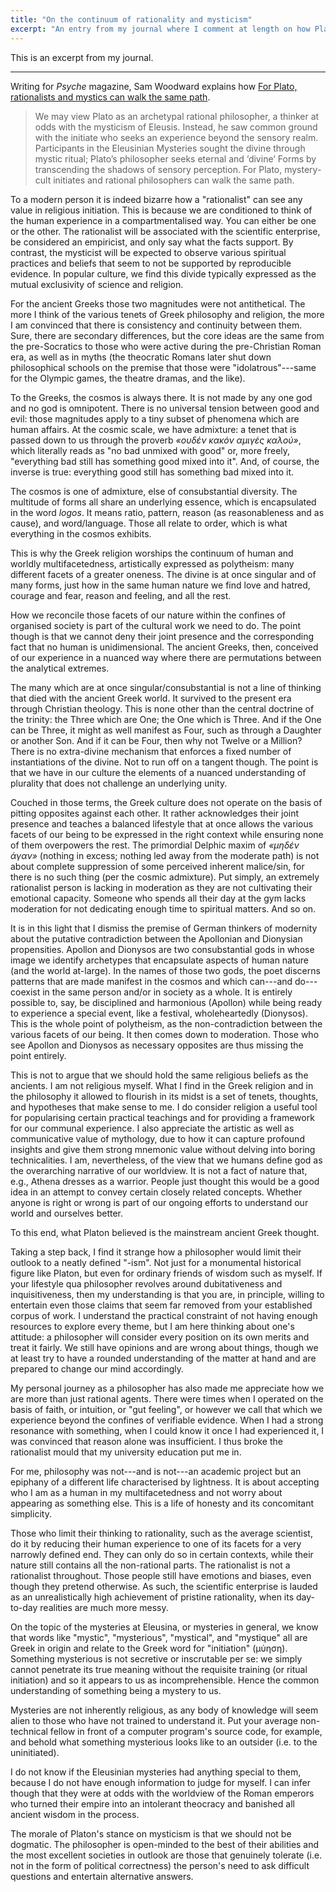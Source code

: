 ```yaml
---
title: "On the continuum of rationality and mysticism"
excerpt: "An entry from my journal where I comment at length on how Platon and the ancient Greeks saw continuity between reason and mysticism."
---
```


This is an excerpt from my journal.

* * *

Writing for _Psyche_ magazine, Sam Woodward explains how [For Plato,
rationalists and mystics can walk the same path](https://psyche.co/ideas/for-plato-rationalists-and-mystics-can-walk-the-same-path?utm_source=rss-feed).

> We may view Plato as an archetypal rational philosopher, a thinker
> at odds with the mysticism of Eleusis. Instead, he saw common ground
> with the initiate who seeks an experience beyond the sensory realm.
> Participants in the Eleusinian Mysteries sought the divine through
> mystic ritual; Plato’s philosopher seeks eternal and ‘divine’ Forms
> by transcending the shadows of sensory perception. For Plato,
> mystery-cult initiates and rational philosophers can walk the same
> path.

To a modern person it is indeed bizarre how a "rationalist" can see
any value in religious initiation. This is because we are conditioned
to think of the human experience in a compartmentalised way. You can
either be one or the other. The rationalist will be associated with
the scientific enterprise, be considered an empiricist, and only say
what the facts support. By contrast, the mysticist will be expected to
observe various spiritual practices and beliefs that seem to not be
supported by reproducible evidence. In popular culture, we find this
divide typically expressed as the mutual exclusivity of science and
religion.

For the ancient Greeks those two magnitudes were not antithetical. The
more I think of the various tenets of Greek philosophy and religion,
the more I am convinced that there is consistency and continuity
between them. Sure, there are secondary differences, but the core
ideas are the same from the pre-Socratics to those who were active
during the pre-Christian Roman era, as well as in myths (the
theocratic Romans later shut down philosophical schools on the premise
that those were "idolatrous"---same for the Olympic games, the theatre
dramas, and the like).

To the Greeks, the cosmos is always there. It is not made by any one
god and no god is omnipotent. There is no universal tension between
good and evil: those magnitudes apply to a tiny subset of phenomena
which are human affairs. At the cosmic scale, we have admixture: a
tenet that is passed down to us through the proverb _«ουδέν κακόν
αμιγές καλού»_, which literally reads as "no bad unmixed with good"
or, more freely, "everything bad still has something good mixed into
it". And, of course, the inverse is true: everything good still has
something bad mixed into it.

The cosmos is one of admixture, else of consubstantial diversity. The
multitude of forms all share an underlying essence, which is
encapsulated in the word _logos_. It means ratio, pattern, reason (as
reasonableness and as cause), and word/language. Those all relate to
order, which is what everything in the cosmos exhibits.

This is why the Greek religion worships the continuum of human and
worldly multifacetedness, artistically expressed as polytheism: many
different facets of a greater oneness. The divine is at once singular
and of many forms, just how in the same human nature we find love and
hatred, courage and fear, reason and feeling, and all the rest.

How we reconcile those facets of our nature within the confines of
organised society is part of the cultural work we need to do. The
point though is that we cannot deny their joint presence and the
corresponding fact that no human is unidimensional. The ancient
Greeks, then, conceived of our experience in a nuanced way where there
are permutations between the analytical extremes.

The many which are at once singular/consubstantial is not a line of
thinking that died with the ancient Greek world. It survived to the
present era through Christian theology. This is none other than the
central doctrine of the trinity: the Three which are One; the One
which is Three. And if the One can be Three, it might as well manifest
as Four, such as through a Daughter or another Son. And if it can be
Four, then why not Twelve or a Million? There is no extra-divine
mechanism that enforces a fixed number of instantiations of the
divine. Not to run off on a tangent though. The point is that we have
in our culture the elements of a nuanced understanding of plurality
that does not challenge an underlying unity.

Couched in those terms, the Greek culture does not operate on the
basis of pitting opposites against each other. It rather acknowledges
their joint presence and teaches a balanced lifestyle that at once
allows the various facets of our being to be expressed in the right
context while ensuring none of them overpowers the rest. The
primordial Delphic maxim of _«μηδέν άγαν»_ (nothing in excess; nothing
led away from the moderate path) is not about complete suppression of
some perceived inherent malice/sin, for there is no such thing (per
the cosmic admixture). Put simply, an extremely rationalist person is
lacking in moderation as they are not cultivating their emotional
capacity. Someone who spends all their day at the gym lacks moderation
for not dedicating enough time to spiritual matters. And so on.

It is in this light that I dismiss the premise of German thinkers of
modernity about the putative contradiction between the Apollonian and
Dionysian propensities. Apollon and Dionysos are two consubstantial
gods in whose image we identify archetypes that encapsulate aspects of
human nature (and the world at-large). In the names of those two gods,
the poet discerns patterns that are made manifest in the cosmos and
which can---and do---coexist in the same person and/or in society as a
whole. It is entirely possible to, say, be disciplined and harmonious
(Apollon) while being ready to experience a special event, like a
festival, wholeheartedly (Dionysos). This is the whole point of
polytheism, as the non-contradiction between the various facets of our
being. It then comes down to moderation. Those who see Apollon and
Dionysos as necessary opposites are thus missing the point entirely.

This is not to argue that we should hold the same religious beliefs as
the ancients. I am not religious myself. What I find in the Greek
religion and in the philosophy it allowed to flourish in its midst is
a set of tenets, thoughts, and hypotheses that make sense to me. I do
consider religion a useful tool for popularising certain practical
teachings and for providing a framework for our communal experience. I
also appreciate the artistic as well as communicative value of
mythology, due to how it can capture profound insights and give them
strong mnemonic value without delving into boring technicalities. I
am, nevertheless, of the view that we humans define god as the
overarching narrative of our worldview. It is not a fact of nature
that, e.g., Athena dresses as a warrior. People just thought this
would be a good idea in an attempt to convey certain closely related
concepts. Whether anyone is right or wrong is part of our ongoing
efforts to understand our world and ourselves better.

To this end, what Platon believed is the mainstream ancient Greek
thought.

Taking a step back, I find it strange how a philosopher would limit
their outlook to a neatly defined "-ism". Not just for a monumental
historical figure like Platon, but even for ordinary friends of wisdom
such as myself. If your lifestyle qua philosopher revolves around
dubitativeness and inquisitiveness, then my understanding is that you
are, in principle, willing to entertain even those claims that seem
far removed from your established corpus of work. I understand the
practical constraint of not having enough resources to explore every
theme, but I am here thinking about one's attitude: a philosopher will
consider every position on its own merits and treat it fairly. We
still have opinions and are wrong about things, though we at least try
to have a rounded understanding of the matter at hand and are prepared
to change our mind accordingly.

My personal journey as a philosopher has also made me appreciate how
we are more than just rational agents. There were times when I
operated on the basis of faith, or intuition, or "gut feeling", or
however we call that which we experience beyond the confines of
verifiable evidence. When I had a strong resonance with something,
when I could know it once I had experienced it, I was convinced that
reason alone was insufficient. I thus broke the rationalist mould that
my university education put me in.

For me, philosophy was not---and is not---an academic project but an
epiphany of a different life characterised by lightness. It is about
accepting who I am as a human in my multifacetedness and not worry
about appearing as something else. This is a life of honesty and its
concomitant simplicity.

Those who limit their thinking to rationality, such as the average
scientist, do it by reducing their human experience to one of its
facets for a very narrowly defined end. They can only do so in certain
contexts, while their nature still contains all the non-rational
parts. The rationalist is not a rationalist throughout. Those people
still have emotions and biases, even though they pretend otherwise. As
such, the scientific enterprise is lauded as an unrealistically high
achievement of pristine rationality, when its day-to-day realities are
much more messy.

On the topic of the mysteries at Eleusina, or mysteries in general, we
know that words like "mystic", "mysterious", "mystical", and
"mystique" all are Greek in origin and relate to the Greek word for
"initiation" (μύηση). Something mysterious is not secretive or
inscrutable per se: we simply cannot penetrate its true meaning
without the requisite training (or ritual initiation) and so it
appears to us as incomprehensible. Hence the common understanding of
something being a mystery to us.

Mysteries are not inherently religious, as any body of knowledge will
seem alien to those who have not trained to understand it. Put your
average non-technical fellow in front of a computer program's source
code, for example, and behold what something mysterious looks like to
an outsider (i.e. to the uninitiated).

I do not know if the Eleusinian mysteries had anything special to
them, because I do not have enough information to judge for myself. I
can infer though that they were at odds with the worldview of the
Roman emperors who turned their empire into an intolerant theocracy
and banished all ancient wisdom in the process.

The morale of Platon's stance on mysticism is that we should not be
dogmatic. The philosopher is open-minded to the best of their
abilities and the most excellent societies in outlook are those that
genuinely tolerate (i.e. not in the form of political correctness) the
person's need to ask difficult questions and entertain alternative
answers.
